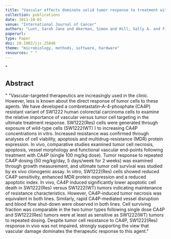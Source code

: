 ```yaml
--- 
title: "Vascular effects dominate solid tumor response to treatment with combretastatin A-4-phosphate"
collection: publications
date: 2011-10-01
venue: "International Journal of Cancer"
authors: "Lunt, Sarah Jane and Akerman, Simon and Hill, Sally A. and Fisher, Matthew and Wright, Victoria J. and Reyes-Aldasoro, Constantino C. and Tozer, Gillian M. and Kanthou, Chryso"
paperurl: 
type: Paper
doi: 10.1002/ijc.25848
theme: "microbiology, methods, software, hardware"
resources: " "
--- 
```

"<h2> Abstract </h2>" "Vascular-targeted therapeutics are increasingly used in the clinic. However, less is known about the direct response of tumor cells to these agents. We have developed a combretastatin-A-4-phosphate (CA4P) resistant variant of SW1222 human colorectal carcinoma cells to examine the relative importance of vascular versus tumor cell targeting in the ultimate treatment response. SW1222(Res)  cells were generated through exposure of wild-type cells (SW1222(WT) ) to increasing CA4P concentrations in vitro. Increased resistance was confirmed through analyses of cell viability, apoptosis and multidrug-resistance (MDR) protein expression. In vivo, comparative studies examined tumor cell necrosis, apoptosis, vessel morphology and functional vascular end-points following treatment with CA4P (single 100 mg/kg dose). Tumor response to repeated CA4P dosing (50 mg/kg/day, 5 days/week for 2 weeks) was examined through growth measurement, and ultimate tumor cell survival was studied by ex vivo clonogenic assay. In vitro, SW1222(Res)  cells showed reduced CA4P sensitivity, enhanced MDR protein expression and a reduced apoptotic index. In vivo, CA4P induced significantly lower apoptotic cell death in SW1222(Res)  versus SW1222(WT)  tumors indicating maintenance of resistance characteristics. However, CA4P-induced tumor necrosis was equivalent in both lines. Similarly, rapid CA4P-mediated vessel disruption and blood flow shut-down were observed in both lines. Cell surviving fraction was comparable in the two tumor types following single dose CA4P and SW1222(Res)  tumors were at least as sensitive as SW1222(WT)  tumors to repeated dosing. Despite tumor cell resistance to CA4P, SW1222(Res)  response in vivo was not impaired, strongly supporting the view that vascular damage dominates the therapeutic response to this agent."

